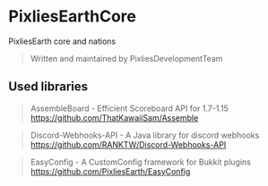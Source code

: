 # PixliesEarthCore
PixliesEarth core and nations
> Written and maintained by PixliesDevelopmentTeam

## Used libraries
> AssembleBoard - Efficient Scoreboard API for 1.7-1.15
https://github.com/ThatKawaiiSam/Assemble

> Discord-Webhooks-API - A Java library for discord webhooks
https://github.com/RANKTW/Discord-Webhooks-API

> EasyConfig - A CustomConfig framework for Bukkit plugins https://github.com/PixliesEarth/EasyConfig